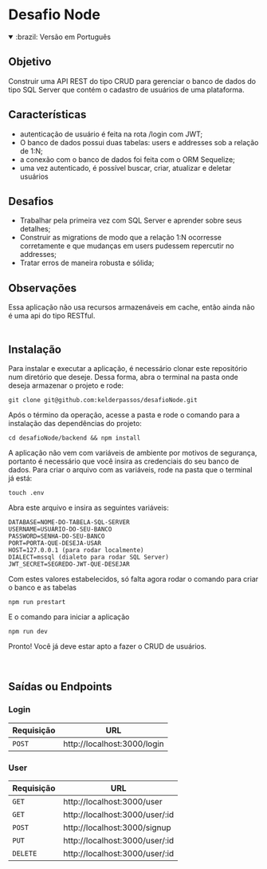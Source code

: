 # Desafio Node

<details open> 
<summary>:brazil: Versão em Português</summary>

## Objetivo

Construir uma API REST do tipo CRUD para gerenciar o banco de dados do tipo SQL Server que contém o cadastro de usuários de uma plataforma.

## Características
- autenticação de usuário é feita na rota /login com JWT;
- O banco de dados possui duas tabelas: users e addresses sob a relação de 1:N;
- a conexão com o banco de dados foi feita com o ORM Sequelize;
- uma vez autenticado, é possível buscar, criar, atualizar e deletar usuários

## Desafios
- Trabalhar pela primeira vez com SQL Server e aprender sobre seus detalhes;
- Construir as migrations de modo que a relação 1:N ocorresse corretamente e que mudanças em users pudessem repercutir no addresses;
- Tratar erros de maneira robusta e sólida;

## Observações

Essa aplicação não usa recursos armazenáveis em cache, então ainda não é uma api do tipo RESTful. <br />
<br />

## Instalação

Para instalar e executar a aplicação, é necessário clonar este repositório num diretório que deseje. Dessa forma, abra o terminal 
na pasta onde deseja armazenar o projeto e rode:

```
git clone git@github.com:kelderpassos/desafioNode.git
```

Após o término da operação, acesse a pasta e rode o comando para a instalação das dependências do projeto:

```
cd desafioNode/backend && npm install
```

A aplicação não vem com variáveis de ambiente por motivos de segurança, portanto é necessário que você insira as credenciais do seu banco de dados.
Para criar o arquivo com as variáveis, rode na pasta que o terminal já está:

```
touch .env
```

Abra este arquivo e insira as seguintes variáveis:

```
DATABASE=NOME-DO-TABELA-SQL-SERVER
USERNAME=USUÁRIO-DO-SEU-BANCO
PASSWORD=SENHA-DO-SEU-BANCO
PORT=PORTA-QUE-DESEJA-USAR
HOST=127.0.0.1 (para rodar localmente)
DIALECT=mssql (dialeto para rodar SQL Server)
JWT_SECRET=SEGREDO-JWT-QUE-DESEJAR
```
Com estes valores estabelecidos, só falta agora rodar o comando para criar o banco e as tabelas

```
npm run prestart
```

E o comando para iniciar a aplicação

```
npm run dev
```

Pronto! Você já deve estar apto a fazer o CRUD de usuários.

<br />

## Saídas ou Endpoints

### Login

| Requisição | URL                         |
| ---------- | --------------------------- |
| `POST`     | http://localhost:3000/login |

### User

| Requisição | URL                            |
| ---------- | ------------------------------ |
| `GET`      | http://localhost:3000/user     |
| `GET`      | http://localhost:3000/user/:id |
| `POST`     | http://localhost:3000/signup   |
| `PUT`      | http://localhost:3000/user/:id |
| `DELETE`   | http://localhost:3000/user/:id |


<br />


</details>
